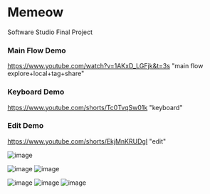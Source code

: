 # Memeow
Software Studio Final Project
### Main Flow Demo
https://www.youtube.com/watch?v=1AKxD_LGFjk&t=3s "main flow explore+local+tag+share"
### Keyboard Demo
https://www.youtube.com/shorts/Tc0TvqSw01k "keyboard"
### Edit Demo
https://www.youtube.com/shorts/EkjMnKRUDgI "edit"

![image](https://user-images.githubusercontent.com/56186644/192430990-d8d22e6f-66be-45bd-8601-19ded173ba47.png)


![image](https://user-images.githubusercontent.com/56186644/192430954-da635f10-1d80-4c63-94f4-d7c839b369ba.png)
![image](https://user-images.githubusercontent.com/56186644/192430965-0795518e-c6dd-491a-bf6a-dc518db52657.png)

![image](https://user-images.githubusercontent.com/56186644/192430970-f0c4323e-02b9-4de2-a03b-45782b5b4c3c.png)
![image](https://user-images.githubusercontent.com/56186644/192430975-ce7b0b15-2da8-4152-99a7-1968ddd178e9.png)
![image](https://user-images.githubusercontent.com/56186644/192430977-b06635a7-37a7-466e-b063-46984e1dce02.png)
